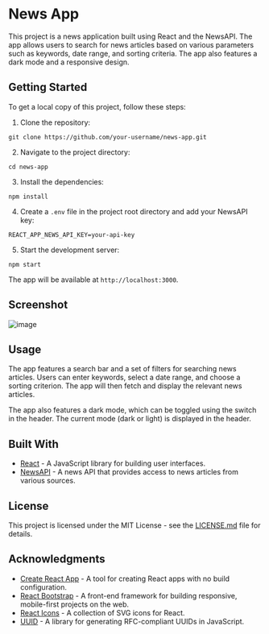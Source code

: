# News App

This project is a news application built using React and the NewsAPI. The app allows users to search for news articles based on various parameters such as keywords, date range, and sorting criteria. The app also features a dark mode and a responsive design.

## Getting Started

To get a local copy of this project, follow these steps:

1. Clone the repository:

```
git clone https://github.com/your-username/news-app.git
```

2. Navigate to the project directory:

```
cd news-app
```

3. Install the dependencies:

```
npm install
```

4. Create a `.env` file in the project root directory and add your NewsAPI key:

```
REACT_APP_NEWS_API_KEY=your-api-key
```

5. Start the development server:

```
npm start
```

The app will be available at `http://localhost:3000`.

## Screenshot

![image](https://github.com/emadnahed/lazynews/assets/81587039/98053f4a-9440-4fe3-bfef-77969e7e5f49)


## Usage

The app features a search bar and a set of filters for searching news articles. Users can enter keywords, select a date range, and choose a sorting criterion. The app will then fetch and display the relevant news articles.

The app also features a dark mode, which can be toggled using the switch in the header. The current mode (dark or light) is displayed in the header.

## Built With

* [React](https://reactjs.org/) - A JavaScript library for building user interfaces.
* [NewsAPI](https://newsapi.org/) - A news API that provides access to news articles from various sources.

## License

This project is licensed under the MIT License - see the [LICENSE.md](https://www.codechat.co/LICENSE.md) file for details.

## Acknowledgments

* [Create React App](https://github.com/facebook/create-react-app) - A tool for creating React apps with no build configuration.
* [React Bootstrap](https://react-bootstrap.github.io/) - A front-end framework for building responsive, mobile-first projects on the web.
* [React Icons](https://react-icons.github.io/react-icons/) - A collection of SVG icons for React.
* [UUID](https://github.com/uuidjs/uuid) - A library for generating RFC-compliant UUIDs in JavaScript.
